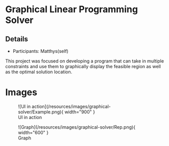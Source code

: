 # Graphical Linear Programming Solver

## Details
- Participants: Matthys(self)

This project was focused on developing a program that can take in multiple constraints and use them to graphically display the feasible region as well as the optimal solution location.

# Images
<figure markdown>
  ![UI in action](/resources/images/graphical-solver/Example.png){ width="900" }
  <figcaption>UI in action</figcaption>
</figure>

<figure markdown>
  ![Graph](/resources/images/graphical-solver/Rep.png){ width="600" }
  <figcaption>Graph</figcaption>
</figure>
